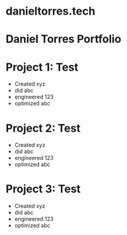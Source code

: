 # danieltorres.tech
# Daniel Torres Portfolio

# Project 1: Test
* Created xyz
* did abc
* engineered 123
* optimized abc

# Project 2: Test
* Created xyz
* did abc
* engineered 123
* optimized abc

# Project 3: Test
* Created xyz
* did abc
* engineered 123
* optimized abc
